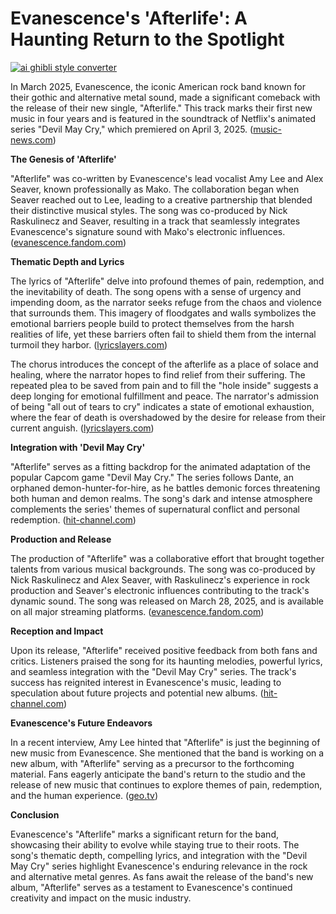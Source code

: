 # Evanescence's 'Afterlife': A Haunting Return to the Spotlight

[![ai ghibli style converter](https://i.imgur.com/dwt8Y5G.gif)](https://witbeam.net/slzx)

In March 2025, Evanescence, the iconic American rock band known for their gothic and alternative metal sound, made a significant comeback with the release of their new single, "Afterlife." This track marks their first new music in four years and is featured in the soundtrack of Netflix's animated series "Devil May Cry," which premiered on April 3, 2025. ([music-news.com](https://www.music-news.com/news/Underground/180663/Evanescence-release-brand-new-song-Afterlife?utm_source=openai))

**The Genesis of 'Afterlife'**

"Afterlife" was co-written by Evanescence's lead vocalist Amy Lee and Alex Seaver, known professionally as Mako. The collaboration began when Seaver reached out to Lee, leading to a creative partnership that blended their distinctive musical styles. The song was co-produced by Nick Raskulinecz and Seaver, resulting in a track that seamlessly integrates Evanescence's signature sound with Mako's electronic influences. ([evanescence.fandom.com](https://evanescence.fandom.com/wiki/Afterlife_%28song%29?utm_source=openai))

**Thematic Depth and Lyrics**

The lyrics of "Afterlife" delve into profound themes of pain, redemption, and the inevitability of death. The song opens with a sense of urgency and impending doom, as the narrator seeks refuge from the chaos and violence that surrounds them. This imagery of floodgates and walls symbolizes the emotional barriers people build to protect themselves from the harsh realities of life, yet these barriers often fail to shield them from the internal turmoil they harbor. ([lyricslayers.com](https://www.lyricslayers.com/evanescence/afterlife/?utm_source=openai))

The chorus introduces the concept of the afterlife as a place of solace and healing, where the narrator hopes to find relief from their suffering. The repeated plea to be saved from pain and to fill the "hole inside" suggests a deep longing for emotional fulfillment and peace. The narrator's admission of being "all out of tears to cry" indicates a state of emotional exhaustion, where the fear of death is overshadowed by the desire for release from their current anguish. ([lyricslayers.com](https://www.lyricslayers.com/evanescence/afterlife/?utm_source=openai))

**Integration with 'Devil May Cry'**

"Afterlife" serves as a fitting backdrop for the animated adaptation of the popular Capcom game "Devil May Cry." The series follows Dante, an orphaned demon-hunter-for-hire, as he battles demonic forces threatening both human and demon realms. The song's dark and intense atmosphere complements the series' themes of supernatural conflict and personal redemption. ([hit-channel.com](https://hit-channel.com/evanescence-afterlife-devil-may-cry/?utm_source=openai))

**Production and Release**

The production of "Afterlife" was a collaborative effort that brought together talents from various musical backgrounds. The song was co-produced by Nick Raskulinecz and Alex Seaver, with Raskulinecz's experience in rock production and Seaver's electronic influences contributing to the track's dynamic sound. The song was released on March 28, 2025, and is available on all major streaming platforms. ([evanescence.fandom.com](https://evanescence.fandom.com/wiki/Afterlife_%28song%29?utm_source=openai))

**Reception and Impact**

Upon its release, "Afterlife" received positive feedback from both fans and critics. Listeners praised the song for its haunting melodies, powerful lyrics, and seamless integration with the "Devil May Cry" series. The track's success has reignited interest in Evanescence's music, leading to speculation about future projects and potential new albums. ([hit-channel.com](https://hit-channel.com/evanescence-afterlife-devil-may-cry/?utm_source=openai))

**Evanescence's Future Endeavors**

In a recent interview, Amy Lee hinted that "Afterlife" is just the beginning of new music from Evanescence. She mentioned that the band is working on a new album, with "Afterlife" serving as a precursor to the forthcoming material. Fans eagerly anticipate the band's return to the studio and the release of new music that continues to explore themes of pain, redemption, and the human experience. ([geo.tv](https://www.geo.tv/latest/597401-evanescence-makes-music-comeback-after-years?utm_source=openai))

**Conclusion**

Evanescence's "Afterlife" marks a significant return for the band, showcasing their ability to evolve while staying true to their roots. The song's thematic depth, compelling lyrics, and integration with the "Devil May Cry" series highlight Evanescence's enduring relevance in the rock and alternative metal genres. As fans await the release of the band's new album, "Afterlife" serves as a testament to Evanescence's continued creativity and impact on the music industry.